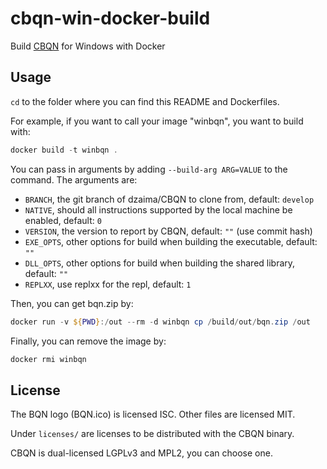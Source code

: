 # cbqn-win-docker-build
Build [CBQN](https://github.com/dzaima/CBQN) for Windows with Docker

## Usage
`cd` to the folder where you can find this README and Dockerfiles. 

For example, if you want to call your image "winbqn", you want to build with:

```powershell
docker build -t winbqn .
```
You can pass in arguments by adding `--build-arg ARG=VALUE` to the command. The arguments are:
- `BRANCH`, the git branch of dzaima/CBQN to clone from, default: `develop`
- `NATIVE`, should all instructions supported by the local machine be enabled, default: `0`
- `VERSION`, the version to report by CBQN, default: `""` (use commit hash)
- `EXE_OPTS`, other options for build when building the executable, default: `""`
- `DLL_OPTS`, other options for build when building the shared library, default: `""`
- `REPLXX`, use replxx for the repl, default: `1`

Then, you can get bqn.zip by:
```powershell
docker run -v ${PWD}:/out --rm -d winbqn cp /build/out/bqn.zip /out
```

Finally, you can remove the image by:
```powershell
docker rmi winbqn
```

## License
The BQN logo (BQN.ico) is licensed ISC. Other files are licensed MIT.  

Under `licenses/` are licenses to be distributed with the CBQN binary.

CBQN is dual-licensed LGPLv3 and MPL2, you can choose one.